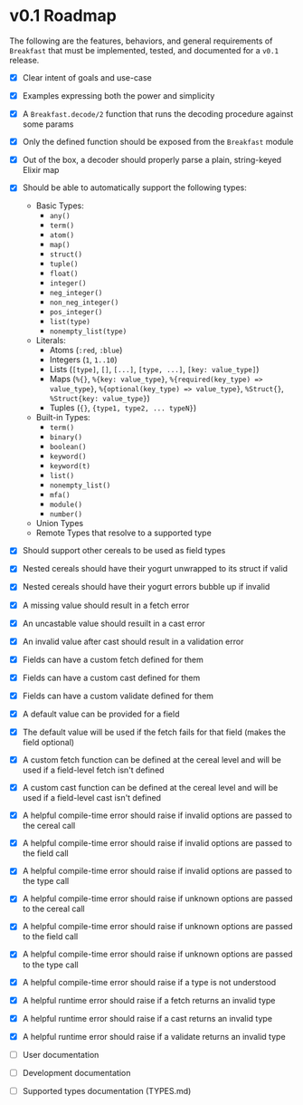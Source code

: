 # v0.1 Roadmap

The following are the features, behaviors, and general requirements of `Breakfast` that must be implemented, tested, and documented for a `v0.1` release.

- [x] Clear intent of goals and use-case
- [x] Examples expressing both the power and simplicity
- [x] A `Breakfast.decode/2` function that runs the decoding procedure against some params
- [x] Only the defined function should be exposed from the `Breakfast` module
- [x] Out of the box, a decoder should properly parse a plain, string-keyed Elixir map
- [x] Should be able to automatically support the following types:
  - Basic Types:
    - `any()`
    - `term()`
    - `atom()`
    - `map()`
    - `struct()`
    - `tuple()`
    - `float()`
    - `integer()`
    - `neg_integer()`
    - `non_neg_integer()`
    - `pos_integer()`
    - `list(type)`
    - `nonempty_list(type)`
  - Literals:
    - Atoms (`:red`, `:blue`)
    - Integers (`1`, `1..10`)
    - Lists (`[type]`, `[]`, `[...]`, `[type, ...]`, `[key: value_type]`)
    - Maps (`%{}`, `%{key: value_type}`, `%{required(key_type) => value_type}`, `%{optional(key_type) => value_type}`, `%Struct{}`, `%Struct{key: value_type}`)
    - Tuples (`{}`, `{type1, type2, ... typeN}`)
  - Built-in Types:
    - `term()`
    - `binary()`
    - `boolean()`
    - `keyword()`
    - `keyword(t)`
    - `list()`
    - `nonempty_list()`
    - `mfa()`
    - `module()`
    - `number()`
  - Union Types
  - Remote Types that resolve to a supported type
- [x] Should support other cereals to be used as field types
- [x] Nested cereals should have their yogurt unwrapped to its struct if valid
- [x] Nested cereals should have their yogurt errors bubble up if invalid
- [x] A missing value should result in a fetch error
- [x] An uncastable value should resuilt in a cast error
- [x] An invalid value after cast should result in a validation error
- [x] Fields can have a custom fetch defined for them
- [x] Fields can have a custom cast defined for them
- [x] Fields can have a custom validate defined for them
- [x] A default value can be provided for a field
- [x] The default value will be used if the fetch fails for that field (makes the field optional)
- [x] A custom fetch function can be defined at the cereal level and will be used if a field-level fetch isn't defined
- [x] A custom cast function can be defined at the cereal level and will be used if a field-level cast isn't defined
- [x] A helpful compile-time error should raise if invalid options are passed to the cereal call
- [x] A helpful compile-time error should raise if invalid options are passed to the field call
- [x] A helpful compile-time error should raise if invalid options are passed to the type call
- [x] A helpful compile-time error should raise if unknown options are passed to the cereal call
- [x] A helpful compile-time error should raise if unknown options are passed to the field call
- [x] A helpful compile-time error should raise if unknown options are passed to the type call
- [x] A helpful compile-time error should raise if a type is not understood
- [x] A helpful runtime error should raise if a fetch returns an invalid type
- [x] A helpful runtime error should raise if a cast returns an invalid type
- [x] A helpful runtime error should raise if a validate returns an invalid type
- [ ] User documentation
- [ ] Development documentation
- [ ] Supported types documentation (TYPES.md)

